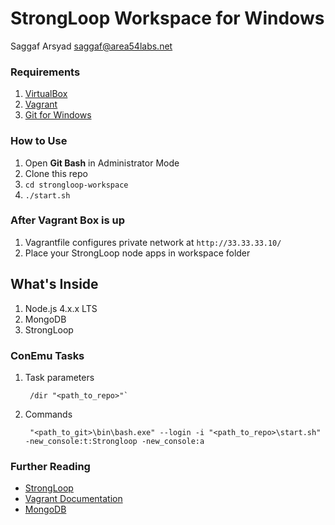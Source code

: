 # StrongLoop Workspace for Windows
Saggaf Arsyad <saggaf@area54labs.net>

### Requirements
1. [VirtualBox](https://www.virtualbox.org/wiki/Downloads)
2. [Vagrant](http://downloads.vagrantup.com/)
3. [Git for Windows](https://git-scm.com/download/win)

### How to Use
1. Open __Git Bash__ in Administrator Mode
2. Clone this repo
3. `cd strongloop-workspace`
4. `./start.sh`

### After Vagrant Box is up
1. Vagrantfile configures private network at `http://33.33.33.10/`
2. Place your StrongLoop node apps in workspace folder

## What's Inside
1. Node.js 4.x.x LTS
2. MongoDB
3. StrongLoop

### ConEmu Tasks
1. Task parameters

        /dir "<path_to_repo>"`

2. Commands

        "<path_to_git>\bin\bash.exe" --login -i "<path_to_repo>\start.sh" -new_console:t:Strongloop -new_console:a

### Further Reading
- [StrongLoop](http://StrongLoop.com)
- [Vagrant Documentation](http://docs.vagrantup.com/v2/getting-started/index.html)
- [MongoDB](http://mongodb.org)
